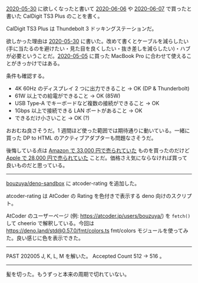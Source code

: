 [2020-05-30][] に欲しくなったと書いて [2020-06-06][] や [2020-06-07][] で買ったと書いた CalDigit TS3 Plus のことを書く。

CalDigit TS3 Plus は Thundebolt 3 ドッキングステーションだ。

欲しかった理由は [2020-05-30][] に書いた。改めて書くとケーブルを減らしたい (手に当たるのを避けたい・見た目を良くしたい・抜き差しを減らしたい)・ハブが必要ということだ。[2020-05-05][] に買った MacBook Pro に合わせて使えることがきっかけではある。

条件も確認する。

- 4K 60Hz のディスプレイ 2 つに出力できること → OK (DP & Thunderbolt)
- 61W 以上での給電ができること → OK (85W)
- USB Type-A でキーボードなど複数の接続ができること → OK
- 1Gbps 以上で接続できる LAN ポートがあること → OK
- できるだけ小さいこと → OK (?)

おおむね良さそうだ。1 週間ほど使った範囲では期待通りに動いている。一緒に買った DP to HTML のアクティブアダプターも問題なさそうだ。

後悔している点は [Amazon で 33,000 円で売られていた][asin:b07gwdk66g] ものを買ったのだけど [Apple で 28,000 円で売られていた](https://www.apple.com/jp/shop/product/HMX12J/A/caldigit-ts3-plus-dock) ことだ。価格さえ気にならなければ買って良いものだと思っている。

---

[bouzuya/deno-sandbox][] に atcoder-rating を追加した。

atcoder-rating は AtCoder の Rating を色付きで表示する deno 向けのスクリプト。

AtCoder のユーザーページ (例: <https://atcoder.jp/users/bouzuya/>) を `fetch()` して cheerio で解釈している。今回は <https://deno.land/std@0.57.0/fmt/colors.ts> fmt/colors モジュールを使ってみた。良い感じに色を表示できた。

---

PAST 202005 J, K, L, M を解いた。 Accepted Count 512 -> 516 。

---

髪を切った。もうずっと本来の周期で切れていない。

[2020-06-07]: https://blog.bouzuya.net/2020/06/07/
[bouzuya/deno-sandbox]: https://github.com/bouzuya/deno-sandbox
[2020-05-30]: https://blog.bouzuya.net/2020/05/30/
[2020-06-06]: https://blog.bouzuya.net/2020/06/06/
[2020-05-05]: https://blog.bouzuya.net/2020/05/05/
[asin:b07gwdk66g]: https://www.amazon.co.jp/dp/b07gwdk66g/

